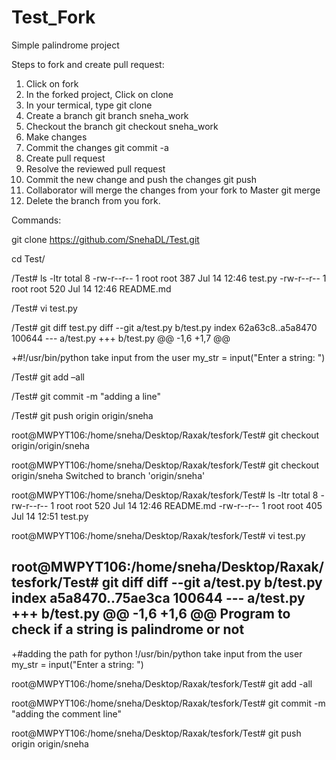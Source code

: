# Test_Fork
Simple palindrome project 

Steps to fork and create pull request:

1) Click on fork
2) In the forked project, Click on clone
3) In your termical, type
git clone 
4) Create a branch
git branch sneha_work
5) Checkout the branch
git checkout sneha_work
6) Make changes
7) Commit the changes
git commit -a
8) Create pull request
9) Resolve the reviewed pull request
10) Commit the new change and push the changes
git push
11) Collaborator will merge the changes from your fork to Master
git merge
12) Delete the branch from you fork.

Commands:

git clone https://github.com/SnehaDL/Test.git 

cd Test/ 

/Test# ls -ltr 
total 8 
-rw-r--r-- 1 root root 387 Jul 14 12:46 test.py 
-rw-r--r-- 1 root root 520 Jul 14 12:46 README.md 

/Test# vi test.py 

/Test# git diff test.py 
diff --git a/test.py b/test.py 
index 62a63c8..a5a8470 100644 
--- a/test.py 
+++ b/test.py 
@@ -1,6 +1,7 @@ 

+#!/usr/bin/python 
  take input from the user 
 my_str = input("Enter a string: ") 
 
/Test# git add –all 

/Test# git commit -m "adding a line" 

/Test# git push origin origin/sneha 

root@MWPYT106:/home/sneha/Desktop/Raxak/tesfork/Test# git checkout origin/origin/sneha 

root@MWPYT106:/home/sneha/Desktop/Raxak/tesfork/Test# git checkout origin/sneha 
Switched to branch 'origin/sneha' 

root@MWPYT106:/home/sneha/Desktop/Raxak/tesfork/Test# ls -ltr 
total 8 
-rw-r--r-- 1 root root 520 Jul 14 12:46 README.md 
-rw-r--r-- 1 root root 405 Jul 14 12:51 test.py 

root@MWPYT106:/home/sneha/Desktop/Raxak/tesfork/Test# vi test.py 

root@MWPYT106:/home/sneha/Desktop/Raxak/tesfork/Test# git diff 
diff --git a/test.py b/test.py 
index a5a8470..75ae3ca 100644 
--- a/test.py 
+++ b/test.py 
@@ -1,6 +1,6 @@ 
  Program to check if a string 
   is palindrome or not 
- 
+#adding the path for python 
 !/usr/bin/python 
  take input from the user 
 my_str = input("Enter a string: ") 

root@MWPYT106:/home/sneha/Desktop/Raxak/tesfork/Test# git add -all 

root@MWPYT106:/home/sneha/Desktop/Raxak/tesfork/Test# git commit -m "adding the comment line" 

root@MWPYT106:/home/sneha/Desktop/Raxak/tesfork/Test# git push origin origin/sneha 

